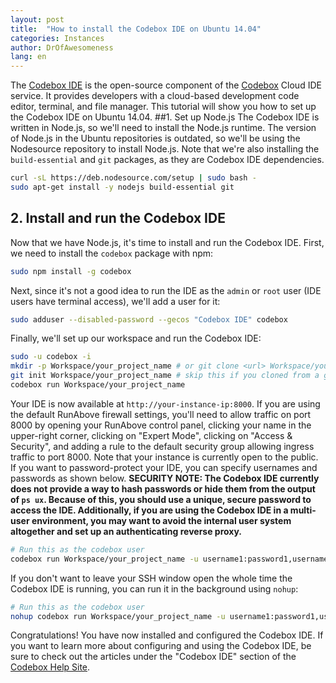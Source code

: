 ```yaml
---
layout: post
title:  "How to install the Codebox IDE on Ubuntu 14.04"
categories: Instances
author: DrOfAwesomeness
lang: en
---
```


The [Codebox IDE](https://github.com/CodeboxIDE/codebox) is the open-source component of the [Codebox](https://www.codebox.io/) Cloud IDE service. It provides developers with a cloud-based development code editor, terminal, and file manager. This tutorial will show you how to set up the Codebox IDE on Ubuntu 14.04.
##1. Set up Node.js
The Codebox IDE is written in Node.js, so we'll need to install the Node.js runtime. The version of Node.js in the Ubuntu repositories is outdated, so we'll be using the Nodesource repository to install Node.js. Note that we're also installing the `build-essential` and `git` packages, as they are Codebox IDE dependencies.

```bash
curl -sL https://deb.nodesource.com/setup | sudo bash -
sudo apt-get install -y nodejs build-essential git
```
## 2. Install and run the Codebox IDE
Now that we have Node.js, it's time to install and run the Codebox IDE. First, we need to install the `codebox` package with npm:

```bash
sudo npm install -g codebox
```

Next, since it's not a good idea to run the IDE as the `admin` or `root` user (IDE users have terminal access), we'll add a user for it:

```bash
sudo adduser --disabled-password --gecos "Codebox IDE" codebox
```
Finally, we'll set up our workspace and run the Codebox IDE:

```bash
sudo -u codebox -i
mkdir -p Workspace/your_project_name # or git clone <url> Workspace/your_project_name
git init Workspace/your_project_name # skip this if you cloned from a git repository in the last command
codebox run Workspace/your_project_name
```
Your IDE is now available at `http://your-instance-ip:8000`. If you are using the default RunAbove firewall settings, you'll need to allow traffic on port 8000 by opening your RunAbove control panel, clicking your name in the upper-right corner, clicking on "Expert Mode", clicking on "Access & Security", and adding a rule to the default security group allowing ingress traffic to port 8000. Note that your instance is currently open to the public. If you want to password-protect your IDE, you can specify usernames and passwords as shown below. **SECURITY NOTE: The Codebox IDE currently does not provide a way to hash passwords or hide them from the output of `ps ux`. Because of this, you should use a unique, secure password to access the IDE. Additionally, if you are using the Codebox IDE in a multi-user environment, you may want to avoid the internal user system altogether and set up an authenticating reverse proxy.**

```bash
# Run this as the codebox user
codebox run Workspace/your_project_name -u username1:password1,username2:password2
```
If you don't want to leave your SSH window open the whole time the Codebox IDE is running, you can run it in the background using `nohup`:

```bash
# Run this as the codebox user
nohup codebox run Workspace/your_project_name -u username1:password1,username2:password2 &
```
Congratulations! You have now installed and configured the Codebox IDE. If you want to learn more about configuring and using the Codebox IDE, be sure to check out the articles under the "Codebox IDE" section of the [Codebox Help Site](http://help.codebox.io/).

